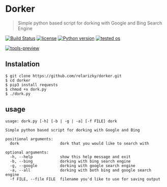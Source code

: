 # Dorker

> Simple python based script for dorking with Google and Bing Search Engine

[![Build Status](https://travis-ci.com/relarizky/dorker.svg?branch=master)](https://travis-ci.com/relarizky/dorker)
[![license](https://img.shields.io/apm/l/vim-mode)](https://img.shields.io/apm/l/vim-mode)
[![Python version](https://img.shields.io/pypi/pyversions/django)](https://img.shields.io/pypi/pyversions/django)
[![tested os](https://img.shields.io/badge/Tested%20on-ubuntu%2019.10-critical)](https://img.shields.io/badge/Tested%20on-ubuntu%2019.10-critical)

<a align="center" href="https://asciinema.org/a/NxEZHytajAoUzmVqmSIQ6ddiU" target="_blank"><img alt="tools-preview" src="https://asciinema.org/a/NxEZHytajAoUzmVqmSIQ6ddiU.svg"></a>

## Instalation
```
$ git clone https://github.com/relarizky/dorker.git
$ cd dorker
$ pip3 install requests
$ chmod +x dork.py
$ ./dork.py
```

## usage
```
usage: dork.py [-h] [-b | -g | -a] [-f FILE] dork

Simple python based script for dorking with Google and Bing

positional arguments:
  dork                  dork that you would like to search with

optional arguments:
  -h, --help            show this help message and exit
  -b, --bing            dorking with bing search engine
  -g, --google          dorking with google search engine
  -a, --all             dorking with both bing and google search engine
  -f FILE, --file FILE  filename you'd like to use for saving output

```

